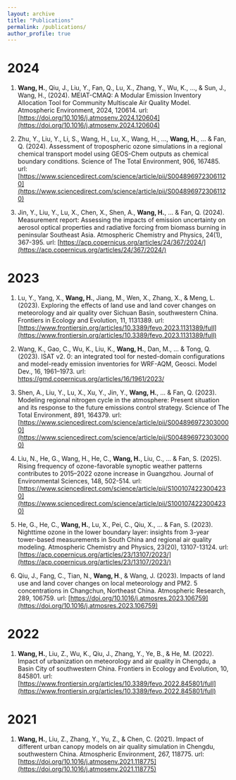 ```yaml
---
layout: archive
title: "Publications"
permalink: /publications/
author_profile: true
---
```


# 2024

1. **Wang, H.**, Qiu, J., Liu, Y., Fan, Q., Lu, X., Zhang, Y., Wu, K., ..., & Sun, J., Wang, H., (2024). MEIAT-CMAQ: A Modular Emission Inventory Allocation Tool for Community Multiscale Air Quality Model. Atmospheric Environment, 2024, 120614. url: [https://doi.org/10.1016/j.atmosenv.2024.120604](https://doi.org/10.1016/j.atmosenv.2024.120604)

2. Zhu, Y., Liu, Y., Li, S., Wang, H., Lu, X., Wang, H., ..., **Wang, H.**, ... & Fan, Q. (2024). Assessment of tropospheric ozone simulations in a regional chemical transport model using GEOS-Chem outputs as chemical boundary conditions. Science of The Total Environment, 906, 167485. url: [https://www.sciencedirect.com/science/article/pii/S0048969723061120](https://www.sciencedirect.com/science/article/pii/S0048969723061120)

3. Jin, Y., Liu, Y., Lu, X., Chen, X., Shen, A., **Wang, H.**, ... & Fan, Q. (2024). Measurement report: Assessing the impacts of emission uncertainty on aerosol optical properties and radiative forcing from biomass burning in peninsular Southeast Asia. Atmospheric Chemistry and Physics, 24(1), 367-395. url: [https://acp.copernicus.org/articles/24/367/2024/](https://acp.copernicus.org/articles/24/367/2024/)

# 2023

1. Lu, Y., Yang, X., **Wang, H.**, Jiang, M., Wen, X., Zhang, X., & Meng, L. (2023). Exploring the effects of land use and land cover changes on meteorology and air quality over Sichuan Basin, southwestern China. Frontiers in Ecology and Evolution, 11, 1131389. url: [https://www.frontiersin.org/articles/10.3389/fevo.2023.1131389/full](https://www.frontiersin.org/articles/10.3389/fevo.2023.1131389/full)

2. Wang, K., Gao, C., Wu, K., Liu, K., **Wang, H.**, Dan, M., ... & Tong, Q. (2023). ISAT v2. 0: an integrated tool for nested-domain configurations and model-ready emission inventories for WRF-AQM, Geosci. Model Dev., 16, 1961–1973. url: https://gmd.copernicus.org/articles/16/1961/2023/

3. Shen, A., Liu, Y., Lu, X., Xu, Y., Jin, Y., **Wang, H.**, ... & Fan, Q. (2023). Modeling regional nitrogen cycle in the atmosphere: Present situation and its response to the future emissions control strategy. Science of The Total Environment, 891, 164379. url: [https://www.sciencedirect.com/science/article/pii/S0048969723030000](https://www.sciencedirect.com/science/article/pii/S0048969723030000)

4. Liu, N., He, G., Wang, H., He, C., **Wang, H.**, Liu, C., ... & Fan, S. (2025). Rising frequency of ozone-favorable synoptic weather patterns contributes to 2015–2022 ozone increase in Guangzhou. Journal of Environmental Sciences, 148, 502-514. url: [https://www.sciencedirect.com/science/article/pii/S1001074223004230](https://www.sciencedirect.com/science/article/pii/S1001074223004230)

5. He, G., He, C., **Wang, H.**, Lu, X., Pei, C., Qiu, X., ... & Fan, S. (2023). Nighttime ozone in the lower boundary layer: insights from 3-year tower-based measurements in South China and regional air quality modeling. Atmospheric Chemistry and Physics, 23(20), 13107-13124. url: [https://acp.copernicus.org/articles/23/13107/2023/](https://acp.copernicus.org/articles/23/13107/2023/)

6. Qiu, J., Fang, C., Tian, N., **Wang, H**., & Wang, J. (2023). Impacts of land use and land cover changes on local meteorology and PM2. 5 concentrations in Changchun, Northeast China. Atmospheric Research, 289, 106759. url: [https://doi.org/10.1016/j.atmosres.2023.106759](https://doi.org/10.1016/j.atmosres.2023.106759)

# 2022

1. **Wang, H.**, Liu, Z., Wu, K., Qiu, J., Zhang, Y., Ye, B., & He, M. (2022). Impact of urbanization on meteorology and air quality in Chengdu, a Basin City of southwestern China. Frontiers in Ecology and Evolution, 10, 845801. url: [https://www.frontiersin.org/articles/10.3389/fevo.2022.845801/full](https://www.frontiersin.org/articles/10.3389/fevo.2022.845801/full)

# 2021

1. **Wang, H.**, Liu, Z., Zhang, Y., Yu, Z., & Chen, C. (2021). Impact of different urban canopy models on air quality simulation in Chengdu, southwestern China. Atmospheric Environment, 267, 118775. url: [https://doi.org/10.1016/j.atmosenv.2021.118775](https://doi.org/10.1016/j.atmosenv.2021.118775)


